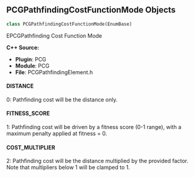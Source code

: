 ## PCGPathfindingCostFunctionMode Objects

```python
class PCGPathfindingCostFunctionMode(EnumBase)
```

EPCGPathfinding Cost Function Mode

**C++ Source:**

- **Plugin**: PCG
- **Module**: PCG
- **File**: PCGPathfindingElement.h

<a id="unreal.PCGPathfindingCostFunctionMode.DISTANCE"></a>

#### DISTANCE

0: Pathfinding cost will be the distance only.

<a id="unreal.PCGPathfindingCostFunctionMode.FITNESS_SCORE"></a>

#### FITNESS_SCORE

1: Pathfinding cost will be driven by a fitness score (0-1 range), with a maximum penalty applied at fitness = 0.

<a id="unreal.PCGPathfindingCostFunctionMode.COST_MULTIPLIER"></a>

#### COST_MULTIPLIER

2: Pathfinding cost will be the distance multiplied by the provided factor. Note that multipliers below 1 will be clamped to 1.

<a id="unreal.PCGCollisionQueryFlag"></a>